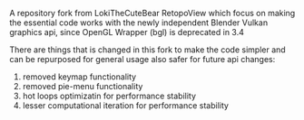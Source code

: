 A repository fork from LokiTheCuteBear RetopoView which focus on making the essential code works with the newly independent Blender Vulkan graphics api, since OpenGL Wrapper (bgl) is deprecated in 3.4

There are things that is changed in this fork to make the code simpler and can be repurposed for general usage also safer for future api changes:
1. removed keymap functionality
2. removed pie-menu functionality
3. hot loops optimizatin for performance stability
4. lesser computational iteration for performance stability
